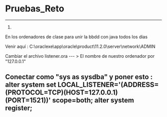 # Pruebas_Reto
--------------------------------------------------------------------------------
1.
En los ordenadores de clase para unir la bbdd con java todos los dias

Venir aquí :  C:\oraclexe\app\oracle\product\11.2.0\server\network\ADMIN

Cambiar el archivo listener.ora --- > El nombre de nuestro ordenador por "127.0.0.1"

Conectar como "sys as sysdba" y poner esto :
alter system set LOCAL_LISTENER='(ADDRESS=(PROTOCOL=TCP)(HOST=127.0.0.1)(PORT=1521))' scope=both;
alter system register;
--------------------------------------------------------------------------------
